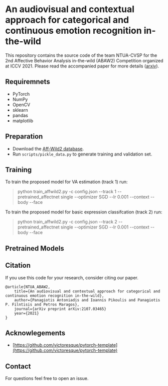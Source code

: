 # An audiovisual and contextual approach for categorical and continuous emotion recognition in-the-wild

This repository contains the source code of the team NTUA-CVSP for the 2nd Affective Behavior Analysis in-the-wild (ABAW2) Competition organized at ICCV 2021. Please read the accompanied paper for more details ([arxiv](https://arxiv.org/pdf/2107.03465.pdf)).



## Requiremnets

- PyTorch
- NumPy
- OpenCV
- sklearn
- pandas
- matplotlib

## Preparation

- Download the [Aff-Wild2 database](https://ibug.doc.ic.ac.uk/resources/aff-wild2/).
- Run ```scripts/pickle_data.py``` to generate training and validation set.


## Training


To train the proposed model for VA estimation (track 1) run:

> python train_affwild2.py -c config.json --track 1 --pretrained_affectnet single --optimizer SGD --lr 0.001 --context --body --face


To train the proposed model for basic expression classifcation (track 2) run:

> python train_affwild2.py -c config.json --track 2 --pretrained_affectnet single --optimizer SGD --lr 0.001 --context --body --face


## Pretrained Models






## Citation

If you use this code for your research, consider citing our paper.

```
@article{NTUA_ABAW2,
    title={An audiovisual and contextual approach for categorical and continuous emotion recognition in-the-wild},
    author={Panagiotis Antoniadis and Ioannis Pikoulis and Panagiotis P. Filntisis and Petros Maragos},
    journal={arXiv preprint arXiv:2107.03465}
    year={2021}
}
```


## Acknowlegements

- [https://github.com/victoresque/pytorch-template](https://github.com/victoresque/pytorch-template)

## Contact

For questions feel free to open an issue.
